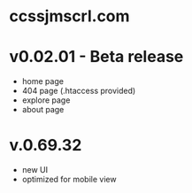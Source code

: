 # ccssjmscrl.com

# v0.02.01 - Beta release
- home page
- 404 page (.htaccess provided)
- explore page
- about page

# v.0.69.32
- new UI
- optimized for mobile view
